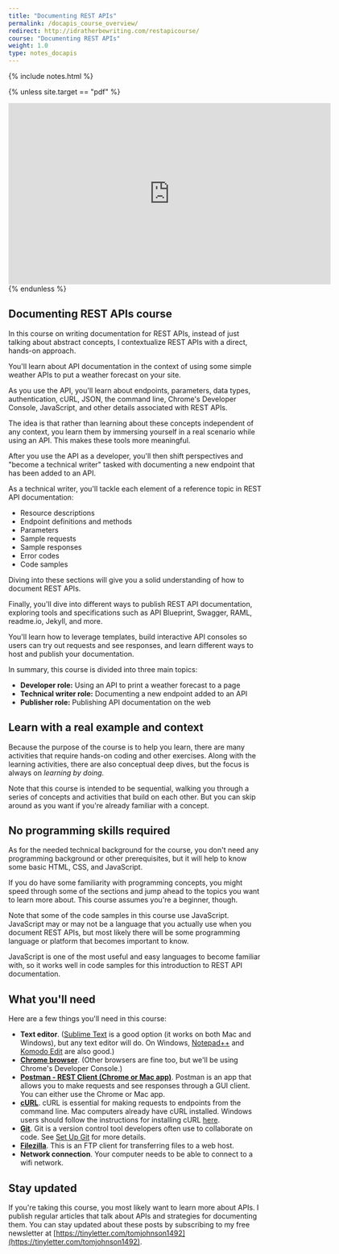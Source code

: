 ```yaml
---
title: "Documenting REST APIs"
permalink: /docapis_course_overview/
redirect: http://idratherbewriting.com/restapicourse/
course: "Documenting REST APIs"
weight: 1.0
type: notes_docapis
---
```


{% include notes.html %}

{% unless site.target == "pdf" %}
<iframe width="640" height="360" src="https://www.youtube.com/embed/h_WsKO_NWuw" frameborder="0" allowfullscreen></iframe>
{% endunless %}

## Documenting REST APIs course

In this course on writing documentation for REST APIs, instead of just talking about abstract concepts, I contextualize REST APIs with a direct, hands-on approach. 

You'll learn about API documentation in the context of using some simple weather APIs to put a weather forecast on your site.

As you use the API, you'll learn about endpoints, parameters, data types, authentication, cURL, JSON, the command line, Chrome's Developer Console, JavaScript, and other details associated with REST APIs. 

The idea is that rather than learning about these concepts independent of any context, you learn them by immersing yourself in a real scenario while using an API. This makes these tools more meaningful.

After you use the API as a developer, you'll then shift perspectives and "become a technical writer" tasked with documenting a new endpoint that has been added to an API.

As a technical writer, you'll tackle each element of a reference topic in REST API documentation: 

* Resource descriptions
* Endpoint definitions and methods
* Parameters
* Sample requests
* Sample responses
* Error codes
* Code samples

Diving into these sections will give you a solid understanding of how to document REST APIs.

Finally, you'll dive into different ways to publish REST API documentation, exploring tools and specifications such as API Blueprint, Swagger, RAML, readme.io, Jekyll, and more. 

You'll learn how to leverage templates, build interactive API consoles so users can try out requests and see responses, and learn different ways to host and publish your documentation.

In summary, this course is divided into three main topics: 

*  **Developer role:** Using an API to print a weather forecast to a page
*  **Technical writer role:** Documenting a new endpoint added to an API
*  **Publisher role:** Publishing API documentation on the web

## Learn with a real example and context

Because the purpose of the course is to help you learn, there are many activities that require hands-on coding and other exercises. Along with the learning activities, there are also  conceptual deep dives, but the focus is always on *learning by doing*.

Note that this course is intended to be sequential, walking you through a series of concepts and activities that build on each other. But you can skip around as you want if you're already familiar with a concept.

## No programming skills required

As for the needed technical background for the course, you don't need any programming background or other prerequisites, but it will help to know some basic HTML, CSS, and JavaScript. 

If you do have some familiarity with programming concepts, you might speed through some of the sections and jump ahead to the topics you want to learn more about. This course assumes you're a beginner, though.

Note that some of the code samples in this course use JavaScript. JavaScript may or may not be a language that you actually use when you document REST APIs, but most likely there will be some programming language or platform that becomes important to know. 

JavaScript is one of the most useful and easy languages to become familiar with, so it works well in code samples for this introduction to REST API documentation.

## What you'll need

Here are a few things you'll need in this course: 

* **Text editor**. ([Sublime Text](http://www.sublimetext.com/) is a good option (it works on both Mac and Windows), but any text editor will do. On Windows, [Notepad++](https://notepad-plus-plus.org/) and [Komodo Edit](http://komodoide.com/komodo-edit/) are also good.)
* **[Chrome browser](http://www.google.com/chrome/)**. (Other browsers are fine too, but we'll be using Chrome's Developer Console.)
* **[Postman - REST Client (Chrome or Mac app)](http://www.getpostman.com/)**. Postman is an app that allows you to make requests and see responses through a GUI client. You can either use the Chrome or Mac app.
* **[cURL](http://curl.haxx.se/)**. cURL is essential for making requests to endpoints from the command line. Mac computers already have cURL installed. Windows users should follow the instructions for installing cURL [here](http://www.confusedbycode.com/curl/#downloads). 
* **[Git](https://git-scm.com/)**. Git is a version control tool developers often use to collaborate on code. See [Set Up Git](https://help.github.com/articles/set-up-git/) for more details. 
* **[Filezilla](https://filezilla-project.org/)**. This is an FTP client for transferring files to a web host.
* **Network connection**. Your computer needs to be able to connect to a wifi network.

## Stay updated

If you're taking this course, you most likely want to learn more about APIs. I publish regular articles that talk about APIs and strategies for documenting them. You can stay updated about these posts by subscribing to my free newsletter at [https://tinyletter.com/tomjohnson1492](https://tinyletter.com/tomjohnson1492).

